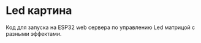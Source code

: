 # Led картина #
Код для запуска на ESP32 web сервера по управлению Led матрицой с разными эффектами.